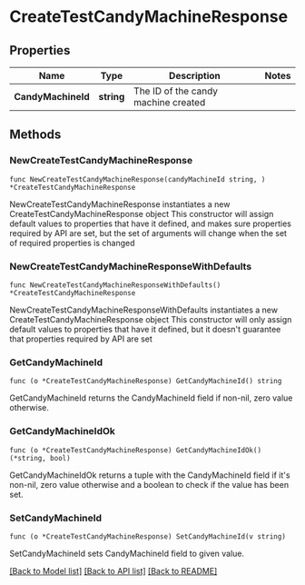 # CreateTestCandyMachineResponse

## Properties

Name | Type | Description | Notes
------------ | ------------- | ------------- | -------------
**CandyMachineId** | **string** | The ID of the candy machine created | 

## Methods

### NewCreateTestCandyMachineResponse

`func NewCreateTestCandyMachineResponse(candyMachineId string, ) *CreateTestCandyMachineResponse`

NewCreateTestCandyMachineResponse instantiates a new CreateTestCandyMachineResponse object
This constructor will assign default values to properties that have it defined,
and makes sure properties required by API are set, but the set of arguments
will change when the set of required properties is changed

### NewCreateTestCandyMachineResponseWithDefaults

`func NewCreateTestCandyMachineResponseWithDefaults() *CreateTestCandyMachineResponse`

NewCreateTestCandyMachineResponseWithDefaults instantiates a new CreateTestCandyMachineResponse object
This constructor will only assign default values to properties that have it defined,
but it doesn't guarantee that properties required by API are set

### GetCandyMachineId

`func (o *CreateTestCandyMachineResponse) GetCandyMachineId() string`

GetCandyMachineId returns the CandyMachineId field if non-nil, zero value otherwise.

### GetCandyMachineIdOk

`func (o *CreateTestCandyMachineResponse) GetCandyMachineIdOk() (*string, bool)`

GetCandyMachineIdOk returns a tuple with the CandyMachineId field if it's non-nil, zero value otherwise
and a boolean to check if the value has been set.

### SetCandyMachineId

`func (o *CreateTestCandyMachineResponse) SetCandyMachineId(v string)`

SetCandyMachineId sets CandyMachineId field to given value.



[[Back to Model list]](../README.md#documentation-for-models) [[Back to API list]](../README.md#documentation-for-api-endpoints) [[Back to README]](../README.md)


